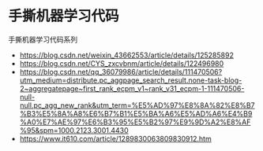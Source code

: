 # 手撕机器学习代码



手撕机器学习代码系列

- https://blog.csdn.net/weixin_43662553/article/details/125285892
- https://blog.csdn.net/CYS_zxcvbnm/article/details/122496980
- https://blog.csdn.net/qq_36079986/article/details/111470506?utm_medium=distribute.pc_aggpage_search_result.none-task-blog-2~aggregatepage~first_rank_ecpm_v1~rank_v31_ecpm-1-111470506-null-null.pc_agg_new_rank&utm_term=%E5%AD%97%E8%8A%82%E8%B7%B3%E5%8A%A8%E6%B7%B1%E5%BA%A6%E5%AD%A6%E4%B9%A0%E7%AE%97%E6%B3%95%E5%B2%97%E9%9D%A2%E8%AF%95&spm=1000.2123.3001.4430
- https://www.it610.com/article/1289830063809830912.htm